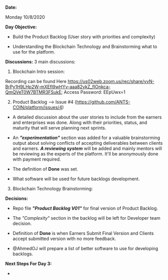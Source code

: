 **Date:**

Monday 10/8/2020

**Day Objective:**

- Build the Product Backlog (User story with priorities and complexity)

- Understanding the Blockchain Technology and Brainstorming what to use for the platform.

**Discussions:**
3 main discussions:
1. Blockchain Intro session:

Recording can be found Here https://us02web.zoom.us/rec/share/yvN-BrPy1H9LHp2W-mXEfI9wHYv-aaa82ykZ_fIOnkca-QmQVeT0W7BTMR3FSukE; Access Password: EEpUwx=1

2. Product Backlog --> Issue #4 (https://github.com/ANTS-COIN/platform/issues/4) 

- A detailed discussion about the user stories to include from the earners and enterprises was done. Along with their priorities, status, and maturity that will serve planning next sprints.

- An _**"experimentation"**_ section was added for a valuable brainstorming output about solving conflicts of accepting deliverables between clients and earners. **_A reviewing system_** will be added and mainly mentors will be reviewing as the experts of the platform. It'll be anonymously done with payment required.

- The definition of **Done** was set.

- What software will be used for future backlogs development.

3. Blockchain Technology Brainstorming:

**Decisions:**

- Repo file _**"Product Backlog V01"**_ for final version of Product Backlog.

- The _"Complexity"_ section in the backlog will be left for Developer team decision.

- Definition of **Done** is when Earners Submit Final Version and Clients accept submitted version with no more feedback.

- @AhmedOJ will prepare a list of better software to use for developing backlogs.

**Next Steps For Day 3:**

- 
